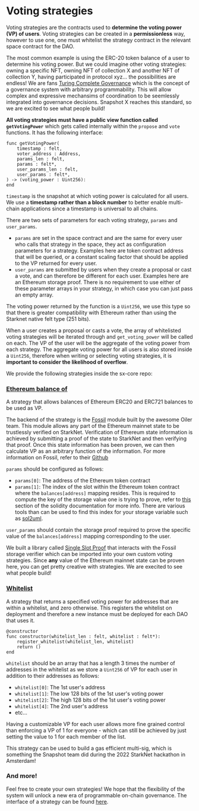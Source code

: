 # Voting strategies

Voting strategies are the contracts used to **determine the voting power (VP) of users**.
Voting strategies can be created in a **permissionless** way, however to use one, one must whitelist the strategy contract in the relevant space contract for the DAO.

The most common example is using the ERC-20 token balance of a user to determine his voting power. But we could imagine other voting strategies: owning a specific NFT, owning NFT of collection X and another NFT of collection Y, having participated in protocol xyz... the possibilities are endless! We are fans [Turing Complete Governance](https://baby.mirror.xyz/O7a922A-9zT4C4UwssRExkftdHywJ-13sR2rxQ-t__k) which is the concept of a governance system with arbitrary programmability. This will allow complex and expressive mechansims of coordination to be seemlessly integrated into governance decisions. Snapshot X reaches this standard, so we are excited to see what people build! 

**All voting strategies must have a public view function called `getVotingPower`** which gets called internally within the `propose` and `vote` functions. It has the following interface:

```
func getVotingPower(
    timestamp : felt,
    voter_address : Address,
    params_len : felt,
    params : felt*,
    user_params_len : felt,
    user_params : felt*,
) -> (voting_power : Uint256):
end
```

`timestamp` is the snapshot at which voting power is calculated for all users. We use a **timestamp rather than a block number** to better enable multi-chain applications since a timestamp is universal to all chains.

There are two sets of parameters for each voting strategy, `params` and `user_params`.
- `params` are set in the space contract and are the same for every user who calls that strategy in the space, they act as configuration parameters for a strategy. Examples here are token contract address that will be queried, or a constant scaling factor that should be applied to the VP returned for every user.
- `user_params` are submitted by users when they create a proposal or cast a vote, and can therefore be different for each user. Examples here are an Ethereum storage proof. There is no requirement to use either of these parameter arrays in your strategy, in which case you can just pass an empty array. 

The voting power returned by the function is a `Uint256`, we use this type so that there is greater compatibility with Ethereum rather than using the Starknet native felt type (251 bits).

When a user creates a proposal or casts a vote, the array of whitelisted voting strategies will be iterated through and `get_voting_power` will be called on each. The VP of the user will be the aggregate of the voting power from each strategy. The aggregate voting power for all users is also stored inside a `Uint256`, therefore when writing or selecting voting strategies, it is **important to consider the likelihood of overflow**.

We provide the following strategies inside the sx-core repo:

### [Ethereum balance of](https://github.com/snapshot-labs/sx-core/blob/develop/contracts/starknet/VotingStrategies/EthBalanceOf.cairo)

A strategy that allows balances of Ethereum ERC20 and ERC721 balances to be used as VP.

The backend of the strategy is the [Fossil](https://github.com/OilerNetwork/fossil) module built by the awesome Oiler team. This module allows any part of the Ethereum mainnet state to be trustlessly verified on StarkNet.
Verification of Ethereum state information is achieved by submitting a proof of the state to StarkNet and then verifying that proof. Once this state information has been proven, we can then calculate VP as an arbitrary function of the information. For more information on Fossil, refer to their [Github](https://github.com/OilerNetwork/fossil)

`params` should be configured as follows:

* `params[0]`: The address of the Ethereum token contract
* `params[1]`: The index of the slot within the Ethereum token contract where the `balances[address]` mapping resides. This is required to compute the key of the storage value one is trying to prove, refer to [this](https://docs.soliditylang.org/en/v0.8.15/internals/layout\_in\_storage.html) section of the solidity documentation for more info. There are various tools than can be used to find this index for your storage variable such as [sol2uml](https://github.com/naddison36/sol2uml).

`user_params` should contain the storage proof required to prove the specific value of the `balances[address]` mapping corresponding to the user.

We built a library called [Single Slot Proof](https://github.com/snapshot-labs/sx-core/blob/develop/contracts/starknet/lib/single\_slot\_proof.cairo) that interacts with the Fossil storage verifier which can be imported into your own custom voting strategies. Since **any** value of the Ethereum mainnet state can be proven here, you can get pretty creative with strategies. We are execited to see what people build!

### [Whitelist](https://github.com/snapshot-labs/sx-core/blob/develop/contracts/starknet/VotingStrategies/Whitelist.cairo)

A strategy that returns a specified voting power for addresses that are within a whitelist, and zero otherwise. This registers the whitelist on deployment and therefore a new instance must be deployed for each DAO that uses it.

```
@constructor
func constructor(whitelist_len : felt, whitelist : felt*):
    register_whitelist(whitelist_len, whitelist)
    return ()
end
```

`whitelist` should be an array that has a length 3 times the number of addresses in the whitelist as we store a `Uint256` of VP for each user in addition to their addresses as follows:

* `whitelist[0]`: The 1st user's address
* `whitelist[1]`: The low 128 bits of the 1st user's voting power
* `whitelist[2]`: The high 128 bits of the 1st user's voting power
* `whitelist[4]`: The 2nd user's address
* etc...

Having a customizable VP for each user allows more fine grained control than enforcing a VP of 1 for everyone - which can still be achieved by just setting the value to 1 for each member of the list.

This strategy can be used to build a gas efficient multi-sig, which is something the Snapshot team did during the 2022 StarkNet hackathon in Amsterdam!

### And more!

Feel free to create your own strategies! We hope that the flexibility of the system will unlock a new era of programmable on-chain governance. The interface of a strategy can be found [here](https://github.com/snapshot-labs/sx-core/blob/develop/contracts/starknet/Interfaces/IVotingStrategy.cairo).
